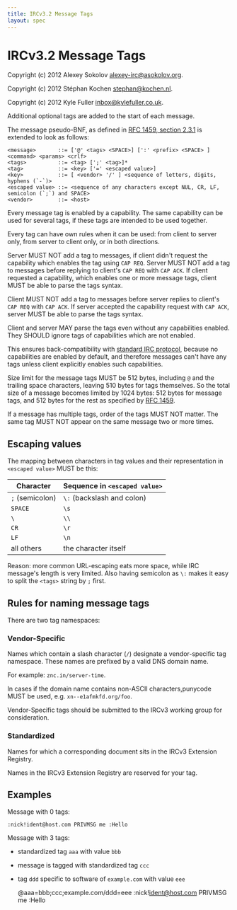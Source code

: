 ```yaml
---
title: IRCv3.2 Message Tags
layout: spec
---
```

# IRCv3.2 Message Tags

Copyright (c) 2012 Alexey Sokolov <alexey-irc@asokolov.org>.

Copyright (c) 2012 Stéphan Kochen <stephan@kochen.nl>.

Copyright (c) 2012 Kyle Fuller <inbox@kylefuller.co.uk>.

Additional optional tags are added to the start of each message.

The message pseudo-BNF, as defined in [RFC 1459, section 2.3.1][rfc1459] is extended to look as follows:

	<message>       ::= ['@' <tags> <SPACE>] [':' <prefix> <SPACE> ] <command> <params> <crlf>
	<tags>          ::= <tag> [';' <tag>]*
	<tag>           ::= <key> ['=' <escaped value>]
	<key>           ::= [ <vendor> '/' ] <sequence of letters, digits, hyphens (`-`)>
	<escaped value> ::= <sequence of any characters except NUL, CR, LF, semicolon (`;`) and SPACE>
	<vendor>        ::= <host>

Every message tag is enabled by a capability. The same capability can be used for several tags, if these tags
are intended to be used together.

Every tag can have own rules when it can be used: from client to server only, from server to client only, or in both directions.

Server MUST NOT add a tag to messages, if client didn't request the capability which enables the tag using `CAP REQ`.
Server MUST NOT add a tag to messages before replying to client's `CAP REQ` with `CAP ACK`.
If client requested a capability, which enables one or more message tags, client MUST be able to parse the tags syntax.

Client MUST NOT add a tag to messages before server replies to client's `CAP REQ` with `CAP ACK`.
If server accepted the capability request with `CAP ACK`, server MUST be able to parse the tags syntax.

Client and server MAY parse the tags even without any capabilities enabled.
They SHOULD ignore tags of capabilities which are not enabled.

This ensures back-compatibility with [standard IRC protocol][rfc1459],
because no capabilities are enabled by default,
and therefore messages can't have any tags unless client explicitly enables such capabilities.

Size limit for the message tags MUST be 512 bytes, including `@` and the trailing space characters, leaving 510 bytes for tags themselves.
So the total size of a message becomes limited by 1024 bytes: 512 bytes for message tags, and 512 bytes for the rest as specified by [RFC 1459][rfc1459].

If a message has multiple tags, order of the tags MUST NOT matter.
The same tag MUST NOT appear on the same message two or more times.

## Escaping values

The mapping between characters in tag values and their representation in `<escaped value>` MUST be this:

| Character       | Sequence in `<escaped value>` |
|-----------------|-------------------------------|
| `;` (semicolon) | `\:` (backslash and colon)    |
| `SPACE`         | `\s`                          |
| `\`             | `\\`                          |
| `CR`            | `\r`                          |
| `LF`            | `\n`                          |
| all others      | the character itself          |

Reason: more common URL-escaping eats more space, while IRC message's length is very limited.
Also having semicolon as `\:` makes it easy to split the `<tags>` string by `;` first.

## Rules for naming message tags

There are two tag namespaces:

### Vendor-Specific

Names which contain a slash character (`/`) designate a vendor-specific tag namespace.
These names are prefixed by a valid DNS domain name.

For example: `znc.in/server-time`.

In cases if the domain name contains non-ASCII characters,punycode MUST be used,
e.g. `xn--e1afmkfd.org/foo`.

Vendor-Specific tags should be submitted to the IRCv3 working group for consideration.

### Standardized

Names for which a corresponding document sits in the IRCv3 Extension Registry.

Names in the IRCv3 Extension Registry are reserved for your tag.

## Examples

Message with 0 tags:

	:nick!ident@host.com PRIVMSG me :Hello

Message with 3 tags:

* standardized tag `aaa` with value `bbb`

* message is tagged with standardized tag `ccc`

* tag `ddd` specific to software of `example.com` with value `eee`

    @aaa=bbb;ccc;example.com/ddd=eee :nick!ident@host.com PRIVMSG me :Hello


[rfc1459]: http://tools.ietf.org/html/rfc1459#section-2.3.1
